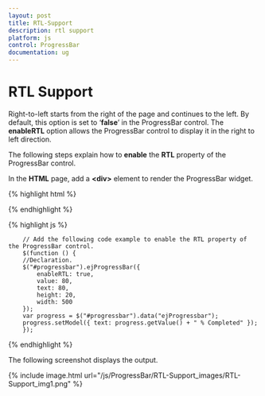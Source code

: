 ```yaml
---
layout: post
title: RTL-Support
description: rtl support
platform: js
control: ProgressBar
documentation: ug
---
```


# RTL Support

Right-to-left starts from the right of the page and continues to the left. By default, this option is set to ‘**false**’ in the ProgressBar control. The **enableRTL** option allows the ProgressBar control to display it in the right to left direction.

The following steps explain how to **enable** the **RTL** property of the ProgressBar control.

In the **HTML** page, add a **&lt;div&gt;** element to render the ProgressBar widget.

{% highlight html %}

<div class="control">
   <div id="progressbar"></div>
</div>

{% endhighlight %}

{% highlight js %}

        
        // Add the following code example to enable the RTL property of the ProgressBar control.        
        $(function () {
        //Declaration.
        $("#progressbar").ejProgressBar({
            enableRTL: true,
            value: 80,
            text: 80,
            height: 20,
            width: 500
        });
        var progress = $("#progressbar").data("ejProgressbar");
        progress.setModel({ text: progress.getValue() + " % Completed" });
        });

{% endhighlight %}


The following screenshot displays the output.

{% include image.html url="/js/ProgressBar/RTL-Support_images/RTL-Support_img1.png" %}























